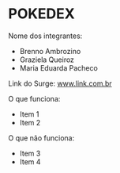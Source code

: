 # POKEDEX

Nome dos integrantes: 
- Brenno Ambrozino
- Graziela Queiroz
- Maria Eduarda Pacheco

Link do Surge: www.link.com.br

O que funciona:
- Item 1
- Item 2

O que não funciona: 
- Item 3
- Item 4
